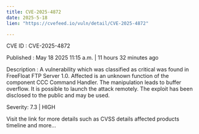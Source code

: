 ```yaml
---
title: CVE-2025-4872
date: 2025-5-18
lien: "https://cvefeed.io/vuln/detail/CVE-2025-4872"

---
```


CVE ID : CVE-2025-4872

Published :  May 18
2025
11:15 a.m. | 11 hours
32 minutes ago

Description : A vulnerability
which was classified as critical
was found in FreeFloat FTP Server 1.0. Affected is an unknown function of the component CCC Command Handler. The manipulation leads to buffer overflow. It is possible to launch the attack remotely. The exploit has been disclosed to the public and may be used.

Severity: 7.3 | HIGH

Visit the link for more details
such as CVSS details
affected products
timeline
and more...
